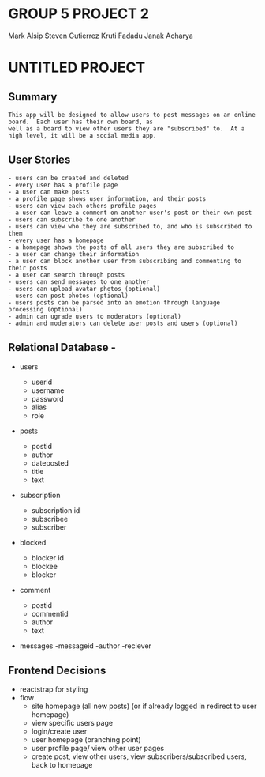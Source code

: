 # GROUP 5 PROJECT 2

Mark Alsip
Steven Gutierrez
Kruti Fadadu
Janak Acharya


# UNTITLED PROJECT


## Summary 
	This app will be designed to allow users to post messages on an online board.  Each user has their own board, as
	well as a board to view other users they are "subscribed" to.  At a high level, it will be a social media app.


## User Stories
	- users can be created and deleted
	- every user has a profile page
	- a user can make posts
	- a profile page shows user information, and their posts
	- users can view each others profile pages
	- a user can leave a comment on another user's post or their own post
	- users can subscribe to one another
	- users can view who they are subscribed to, and who is subscribed to them
	- every user has a homepage
	- a homepage shows the posts of all users they are subscribed to
	- a user can change their information
	- a user can block another user from subscribing and commenting to their posts
	- a user can search through posts 
	- users can send messages to one another
	- users can upload avatar photos (optional)
	- users can post photos (optional)
	- users posts can be parsed into an emotion through language processing (optional)
	- admin can ugrade users to moderators (optional)
	- admin and moderators can delete user posts and users (optional)


## Relational Database - 

- users
	- userid
	- username
	- password
	- alias
	- role

- posts
	- postid 
	- author
	- dateposted
	- title
	- text

- subscription
	- subscription id
	- subscribee
	- subscriber

- blocked
	- blocker id
	- blockee
	- blocker

- comment
	- postid
	- commentid
	- author
	- text

- messages
	-messageid
	-author
	-reciever
	
	
## Frontend Decisions

- reactstrap for styling
- flow
	- site homepage (all new posts) (or if already logged in redirect to user homepage)
	- view specific users page
	- login/create user
	- user homepage (branching point)
	- user profile page/ view other user pages
	- create post, view other users, view subscribers/subscribed users, back to homepage
	
